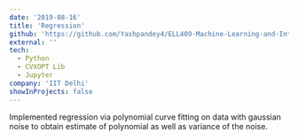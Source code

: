 ```yaml
---
date: '2019-08-16'
title: 'Regression'
github: 'https://github.com/Yashpandey4/ELL409-Machine-Learning-and-Intelligence/tree/master/1.%20Regression'
external: ''
tech:
  - Python
  - CVXOPT Lib
  - Jupyter
company: 'IIT Delhi'
showInProjects: false
---
```


Implemented regression via polynomial curve fitting on data with gaussian noise to obtain estimate of polynomial as well as variance of the noise.  
